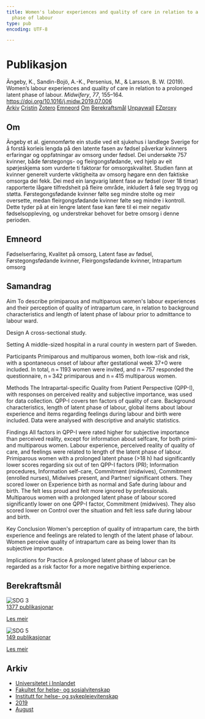 ```yaml
---
title: Women's labour experiences and quality of care in relation to a prolonged latent
  phase of labour
type: pub
encoding: UTF-8

---
```

<h1>Publikasjon</h1>
<article id="csl-bib-container-TI5JKAK9" class="csl-bib-container">
  <div class="csl-bib-body"> <div class="csl-entry">Ängeby, K., Sandin-Bojö, A.-K., Persenius, M., &#38; Larsson, B. W. (2019). Women’s labour experiences and quality of care in relation to a prolonged latent phase of labour. <i>Midwifery</i>, <i>77</i>, 155–164. <a href="https://doi.org/10.1016/j.midw.2019.07.006">https://doi.org/10.1016/j.midw.2019.07.006</a></div> </div>
  <div class="csl-bib-buttons">
    <a href="#taxonomy-article-TI5JKAK9" alt="archive" class="csl-bib-button">Arkiv</a>
    <a href="https://app.cristin.no/results/show.jsf?id=1719246" alt="Cristin" class="csl-bib-button">Cristin</a>
    <a href="http://zotero.org/groups/5881554/items/TI5JKAK9" alt="Zotero" class="csl-bib-button">Zotero</a>
    <a href="#keywords-article-TI5JKAK9" alt="keywords" class="csl-bib-button">Emneord</a>
    <a href="#about-article-TI5JKAK9" alt="about_pub" class="csl-bib-button">Om</a>
    <a href="#sdg-article-TI5JKAK9" alt="sdg" class="csl-bib-button">Berekraftsmål</a>
    <a href="https://doi.org/10.1016/j.midw.2019.07.006" alt="Unpaywall" class="csl-bib-button">Unpaywall</a>
    <a href="https://doi.org/10.1016/j.midw.2019.07.006" alt="EZproxy" class="csl-bib-button">EZproxy</a>
  </div>
  <div id="csl-bib-meta-container-TI5JKAK9"></div>
</article>
<div id="csl-bib-meta-TI5JKAK9" class="csl-bib-meta">
  <article id="about-article-TI5JKAK9" class="about_pub-article">
    <h1>Om</h1>
    Ängeby et al. gjennomførte ein studie ved eit sjukehus i landlege Sverige for å forstå korleis lengda på den latente fasen av fødsel påverkar kvinners erfaringar og oppfatningar av omsorg under fødsel. Dei undersøkte 757 kvinner, både førstegongs- og fleirgongsfødande, ved hjelp av eit spørjeskjema som vurderte ti faktorar for omsorgskvalitet. Studien fann at kvinner generelt vurderte viktigheita av omsorg høgare enn den faktiske omsorga dei fekk. Dei med ein langvarig latent fase av fødsel (over 18 timar) rapporterte lågare tilfredsheit på fleire område, inkludert å føle seg trygg og støtta. Førstegongsfødande kvinner følte seg mindre stolte og meir oversette, medan fleirgongsfødande kvinner følte seg mindre i kontroll. Dette tyder på at ein lengre latent fase kan føre til ei meir negativ fødselsoppleving, og understrekar behovet for betre omsorg i denne perioden.
  </article>
  <article id="keywords-article-TI5JKAK9" class="keywords-article">
    <h1>Emneord</h1>
    Fødselserfaring, Kvalitet på omsorg, Latent fase av fødsel, Førstegongsfødande kvinner, Fleirgongsfødande kvinner, Intrapartum omsorg
  </article>
  <article id="abstract-article-TI5JKAK9" class="abstract-article">
    <h1>Samandrag</h1>
    Aim 
To describe primiparous and multiparous women's labour experiences and their perception of quality of intrapartum care, in relation to background characteristics and length of latent phase of labour prior to admittance to labour ward. 
 
Design 
A cross-sectional study. 
 
Setting 
A middle-sized hospital in a rural county in western part of Sweden. 
 
Participants 
Primiparous and multiparous women, both low-risk and risk, with a spontaneous onset of labour after gestational week 37+0 were included. In total, n = 1193 women were invited, and n = 757 responded the questionnaire, n = 342 primiparous and n = 415 multiparous women. 
 
Methods 
The Intrapartal-specific Quality from Patient Perspective (QPP-I), with responses on perceived reality and subjective importance, was used for data collection. QPP-I covers ten factors of quality of care. Background characteristics, length of latent phase of labour, global items about labour experience and items regarding feelings during labour and birth were included. Data were analysed with descriptive and analytic statistics. 
 
Findings 
All factors in QPP-I were rated higher for subjective importance than perceived reality, except for information about selfcare, for both primi- and multiparous women. Labour experience, perceived reality of quality of care, and feelings were related to length of the latent phase of labour. Primiparous women with a prolonged latent phase (>18 h) had significantly lower scores regarding six out of ten QPP-I factors (PR); Information procedures, Information self-care, Commitment (midwives), Commitment (enrolled nurses), Midwives present, and Partner/ significant others. They scored lower on Experience birth as normal and Safe during labour and birth. The felt less proud and felt more ignored by professionals. Multiparous women with a prolonged latent phase of labour scored significantly lower on one QPP-I factor, Commitment (midwives). They also scored lower on Control over the situation and felt less safe during labour and birth. 
 
Key Conclusion 
Women's perception of quality of intrapartum care, the birth experience and feelings are related to length of the latent phase of labour. Women perceive quality of intrapartum care as being lower than its subjective importance. 
 
Implications for Practice 
A prolonged latent phase of labour can be regarded as a risk factor for a more negative birthing experience.
  </article>
  <article id="sdg-article-TI5JKAK9" class="sdg-article">
    <h1>Berekraftsmål</h1>
    <div class="sdg-container"><div id="sdg3" class="sdg">
        <img src="{{< params subfolder >}}images/sdg/sdg03_nn.png" class="image" alt="SDG 3">
        <div class="sdg-overlay">
          <a href="{{< params subfolder >}}nn/archive/?sdg=3#archive" class="sdg-publication-count"><span>1377</span> publikasjonar</a>
          <p><a href="https://fn.no/om-fn/fns-baerekraftsmaal/god-helse-og-livskvalitet?lang=nno-NO" class="sdg-read-more">Les meir</a></p>
        </div>
      </div> <div id="sdg5" class="sdg">
        <img src="{{< params subfolder >}}images/sdg/sdg05_nn.png" class="image" alt="SDG 5">
        <div class="sdg-overlay">
          <a href="{{< params subfolder >}}nn/archive/?sdg=5#archive" class="sdg-publication-count"><span>149</span> publikasjonar</a>
          <p><a href="https://fn.no/om-fn/fns-baerekraftsmaal/likestilling-mellom-kjoennene?lang=nno-NO" class="sdg-read-more">Les meir</a></p>
        </div>
      </div></div>
  </article>
  <article id="taxonomy-article-TI5JKAK9" class="taxonomy-article">
    <h1>Arkiv</h1>
    <ul>
      <li><a href="{{< params subfolder >}}nn/archive/?key=3DCRN523">Universitetet i Innlandet</a></li>
      <li><a href="{{< params subfolder >}}nn/archive/?key=IDKFS3MX">Fakultet for helse- og sosialvitenskap</a></li>
      <li><a href="{{< params subfolder >}}nn/archive/?key=GTV4ECMZ">Institutt for helse- og sykepleievitenskap</a></li>
      <li><a href="{{< params subfolder >}}nn/archive/?key=E7THIEEM">2019</a></li>
      <li><a href="{{< params subfolder >}}nn/archive/?key=RVVJX4EK">August</a></li>
    </ul>
  </article>
</div>
